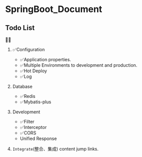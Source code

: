 # SpringBoot_Document

## Todo List

🔳✅

1. ✅Configuration
    - ✅Application properties.
    - ✅Multiple Environments to development and production.
    - ✅Hot Deploy
    - ✅Log
2. Database
    - ✅Redis
    - ✅Mybatis-plus
3. Development
    - ✅Filter
    - ✅Interceptor
    - ✅CORS
    - Unified Response

100. `Integrate`(整合、集成) content jump links.

